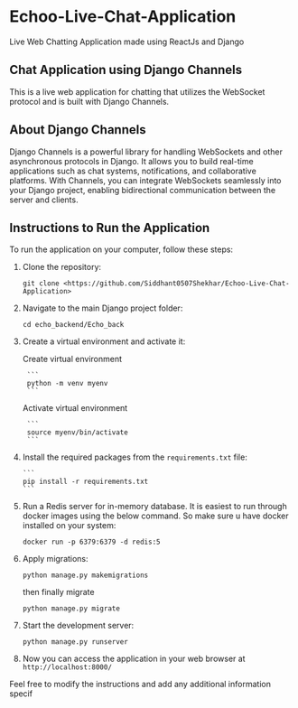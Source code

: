 # Echoo-Live-Chat-Application
Live Web Chatting Application made using ReactJs and Django

## Chat Application using Django Channels

This is a live web application for chatting that utilizes the WebSocket protocol and is built with Django Channels.

## About Django Channels

Django Channels is a powerful library for handling WebSockets and other asynchronous protocols in Django. It allows you to build real-time applications such as chat systems, notifications, and collaborative platforms. With Channels, you can integrate WebSockets seamlessly into your Django project, enabling bidirectional communication between the server and clients.

## Instructions to Run the Application

To run the application on your computer, follow these steps:

1. Clone the repository:

   ```
   git clone <https://github.com/Siddhant0507Shekhar/Echoo-Live-Chat-Application>
   ```


3. Navigate to the main Django project folder:
   ```
   cd echo_backend/Echo_back
   ```

4. Create a virtual environment and activate it:
   
      Create virtual environment
   
        ```
        python -m venv myenv
        ```

      Activate virtual environment
   
        ```
        source myenv/bin/activate
        ```

5. Install the required packages from the `requirements.txt` file:
   
       ```
       pip install -r requirements.txt
       ```

7. Run a Redis server for in-memory database. It is easiest to run through docker images using the below command. So make sure u have docker installed on your system:
   
      ```
      docker run -p 6379:6379 -d redis:5
      ```

8. Apply migrations:
   
      ```
      python manage.py makemigrations
      ```
      
   then finally migrate
   
      ```
      python manage.py migrate
      ```

10. Start the development server:
    
      ```
      python manage.py runserver
      ```

12. Now you can access the application in your web browser at `http://localhost:8000/`


Feel free to modify the instructions and add any additional information specif
